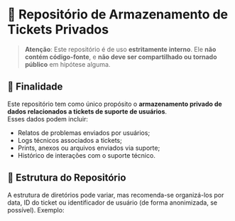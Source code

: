 # 📁 Repositório de Armazenamento de Tickets Privados

> **Atenção**: Este repositório é de uso **estritamente interno**. Ele **não contém código-fonte**, e **não deve ser compartilhado ou tornado público** em hipótese alguma.

## 🔐 Finalidade

Este repositório tem como único propósito o **armazenamento privado de dados relacionados a tickets de suporte de usuários**.  
Esses dados podem incluir:

- Relatos de problemas enviados por usuários;
- Logs técnicos associados a tickets;
- Prints, anexos ou arquivos enviados via suporte;
- Histórico de interações com o suporte técnico.

## 🧾 Estrutura do Repositório

A estrutura de diretórios pode variar, mas recomenda-se organizá-los por data, ID do ticket ou identificador de usuário (de forma anonimizada, se possível). Exemplo:

